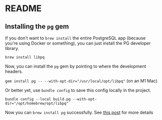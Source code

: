 # README

## Installing the `pg` gem
If you don’t want to `brew install` the entire PostgreSQL app (because you're using
Docker or something), you can just install the PG developer library.

`brew install libpq`

Now, you can install the `pg` gem by pointing to where the development headers.

`gem install pg -- --with-opt-dir="/usr/local/opt/libpq"` (on an M1 Mac)

Or better yet, use `bundle config` to save this config locally in the project.

`bundle config --local build.pg --with-opt-dir="/opt/homebrew/opt/libpq"`

Now you can `brew install pg` successfully. See 
[this post](https://michaelrigart.be/install-pg-ruby-gem-without-postgresql/)
for more details